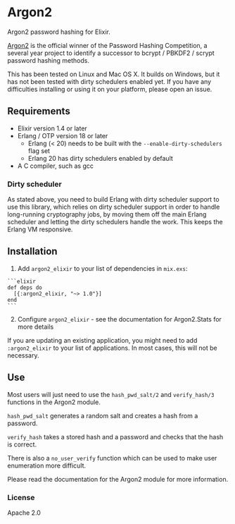 # Argon2

Argon2 password hashing for Elixir.

[Argon2](https://github.com/P-H-C/phc-winner-argon2) is the official winner of the
Password Hashing Competition, a several year project to identify a successor to
bcrypt / PBKDF2 / scrypt password hashing methods.

This has been tested on Linux and Mac OS X.
It builds on Windows, but it has not been tested with dirty schedulers
enabled yet.
If you have any difficulties installing or using it on your platform,
please open an issue.

## Requirements

* Elixir version 1.4 or later
* Erlang / OTP version 18 or later
  * Erlang (< 20) needs to be built with the `--enable-dirty-schedulers` flag set
  * Erlang 20 has dirty schedulers enabled by default
* A C compiler, such as gcc

### Dirty scheduler

As stated above, you need to build Erlang with dirty scheduler support
to use this library, which relies on dirty scheduler support in order
to handle long-running cryptography jobs, by moving them off the main
Erlang scheduler and letting the dirty schedulers handle the work.
This keeps the Erlang VM responsive.

## Installation

  1. Add `argon2_elixir` to your list of dependencies in `mix.exs`:

    ```elixir
    def deps do
      [{:argon2_elixir, "~> 1.0"}]
    end
    ```

  2. Configure `argon2_elixir` - see the documentation for Argon2.Stats for more details

If you are updating an existing application, you might need to add `:argon2_elixir`
to your list of applications. In most cases, this will not be necessary.

## Use

Most users will just need to use the `hash_pwd_salt/2` and `verify_hash/3`
functions in the Argon2 module.

`hash_pwd_salt` generates a random salt and creates a hash from a password.

`verify_hash` takes a stored hash and a password and checks that the hash
is correct.

There is also a `no_user_verify` function which can be used to make user
enumeration more difficult.

Please read the documentation for the Argon2 module for more information.

### License

Apache 2.0
